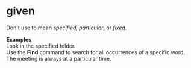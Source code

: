 # given

Don't use to mean *specified, particular*, or *fixed*.

**Examples**  
Look in the specified folder.   
Use the **Find**  command to search for all occurrences of a specific word.  
The meeting is always at a particular time.
